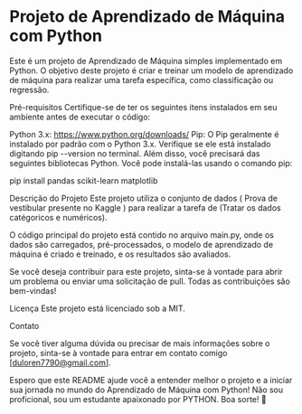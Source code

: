 # Projeto de Aprendizado de Máquina com Python
Este é um projeto de Aprendizado de Máquina simples implementado em Python. O objetivo deste projeto é criar e treinar um modelo de aprendizado de máquina para realizar uma tarefa específica, como classificação ou regressão.

Pré-requisitos
Certifique-se de ter os seguintes itens instalados em seu ambiente antes de executar o código:

Python 3.x: https://www.python.org/downloads/
Pip: O Pip geralmente é instalado por padrão com o Python 3.x. Verifique se ele está instalado digitando pip --version no terminal.
Além disso, você precisará das seguintes bibliotecas Python. Você pode instalá-las usando o comando pip:

pip install pandas scikit-learn matplotlib

Descrição do Projeto
Este projeto utiliza o conjunto de dados ( Prova de vestibular presente no Kaggle ) para realizar a tarefa de (Tratar os dados catégoricos e numéricos).

O código principal do projeto está contido no arquivo main.py, onde os dados são carregados, pré-processados, o modelo de aprendizado de máquina é criado e treinado, e os resultados são avaliados.

Se você deseja contribuir para este projeto, sinta-se à vontade para abrir um problema ou enviar uma solicitação de pull. Todas as contribuições são bem-vindas!

Licença
Este projeto está licenciado sob a MIT.

Contato

Se você tiver alguma dúvida ou precisar de mais informações sobre o projeto, sinta-se à vontade para entrar em contato comigo [duloren7790@gmail.com].

Espero que este README ajude você a entender melhor o projeto e a iniciar sua jornada no mundo do Aprendizado de Máquina com Python! Não sou proficional, sou um estudante apaixonado por PYTHON. Boa sorte! 🚀
